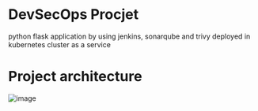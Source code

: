 # DevSecOps Procjet 
python flask application by using jenkins, sonarqube and trivy deployed in kubernetes cluster as a service

# Project architecture

![image](https://github.com/user-attachments/assets/ebd4852a-786f-4792-a7ea-2c5bda6f7927)

